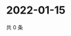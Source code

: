 # 2022-01-15

共 0 条

<!-- BEGIN WEIBO -->
<!-- 最后更新时间 Sat Jan 15 2022 22:00:47 GMT+0800 (China Standard Time) -->

<!-- END WEIBO -->
